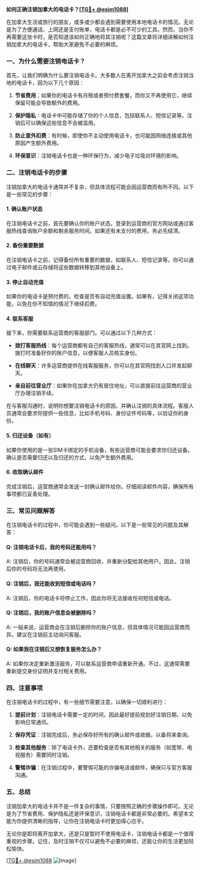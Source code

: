 **如何正确注销加拿大的电话卡？[[TG💪+ @esim1088](https://t.me/s/esim1088)]**

在加拿大生活或旅行的朋友，或多或少都会遇到需要使用本地电话卡的情况。无论是为了方便通话、上网还是支付账单，电话卡都是必不可少的工具。然而，当你不再需要这张卡时，是否知道该如何正确地将其注销呢？这篇文章将详细讲解如何注销加拿大的电话卡，帮助大家避免不必要的麻烦。

### 一、为什么需要注销电话卡？

首先，让我们明确为什么要注销电话卡。大多数人在离开加拿大之前会考虑注销当地的电话卡，因为以下几个原因：

1. **节省费用**：如果你的电话卡有月租或者预付费套餐，而你又不再使用它，继续保留可能会导致额外的费用。
   
2. **保护隐私**：电话卡中可能存储了你的个人信息，包括联系人、短信记录等。注销后可以确保这些信息不会被滥用。

3. **防止意外扣费**：有时候，即使你不主动使用电话卡，也可能因网络连接或其他原因产生额外费用。

4. **环保意识**：注销电话卡也是一种环保行为，减少电子垃圾对环境的影响。

### 二、注销电话卡的步骤

注销加拿大的电话卡通常并不复杂，但具体流程可能会因运营商而有所不同。以下是一些常见的步骤：

#### 1. 确认账户状态

在注销电话卡之前，首先要确认你的账户状态。登录到运营商的官方网站或通过客服热线查询账户余额和剩余服务时间。如果还有未支付的费用，务必先结清。

#### 2. 备份重要数据

在注销电话卡之前，记得备份所有重要的数据，如联系人、短信记录等。你可以通过电子邮件或云存储将这些数据转移到其他设备上。

#### 3. 停止自动充值

如果你的电话卡是预付费的，检查是否有自动充值设置。如果有，记得关闭这项功能，以免在你不知情的情况下继续扣费。

#### 4. 联系客服

接下来，你需要联系运营商的客服部门。可以通过以下几种方式：

- **拨打客服热线**：每个运营商都有自己的客服热线，通常可以在其官网上找到。拨打时准备好你的账户信息，以便客服人员核实身份。
  
- **在线聊天**：许多运营商提供在线客服服务，你可以在其官网找到入口并发起聊天。

- **亲自前往营业厅**：如果你在加拿大仍有居住地址，可以直接前往运营商的营业厅办理注销手续。

在与客服沟通时，说明你想要注销电话卡的原因，并确认注销的具体流程。客服人员通常会要求你提供一些信息，比如手机号码、身份证件号码等，以验证你的身份。

#### 5. 归还设备（如有）

如果你使用的是一张SIM卡绑定的手机设备，有些运营商可能会要求你归还设备。确认是否需要归还以及归还的方式，以免产生额外费用。

#### 6. 收取确认邮件

完成注销后，运营商通常会发送一封确认邮件给你。仔细阅读邮件内容，确保所有事项都已妥善处理。

### 三、常见问题解答

在注销电话卡的过程中，你可能会遇到一些疑问。以下是一些常见的问题及其解答：

#### Q: 注销电话卡后，我的号码还能用吗？
A: 注销后，你的号码通常会被运营商回收，并重新分配给其他用户。因此，注销后你的号码将无法再使用。

#### Q: 注销后，我还能收到短信或电话吗？
A: 注销后，你的电话卡将停止工作，因此你将无法接收任何短信或电话。

#### Q: 注销后，我的账户信息会被删除吗？
A: 一般来说，运营商会在注销后删除你的账户信息，但具体情况可能因运营商而异。建议在注销前主动询问客服。

#### Q: 如果我在注销后又想恢复服务怎么办？
A: 如果你决定重新激活服务，可以联系运营商申请重新开通。不过，这通常需要重新提交身份证明并支付相关费用。

### 四、注意事项

在注销电话卡的过程中，有一些细节需要注意，以确保一切顺利进行：

1. **提前计划**：注销电话卡需要一定的时间，因此最好提前规划好注销日期，以免影响日常通讯。

2. **保存凭证**：注销完成后，务必保存好所有的确认邮件或收据，以备将来查询。

3. **检查其他服务**：除了电话卡外，还要检查是否有其他相关的服务（如宽带、电视服务）需要同时注销。

4. **警惕诈骗**：在注销过程中，要警惕可能的诈骗电话或邮件，确保只与官方客服沟通。

### 五、总结

注销加拿大的电话卡并不是一件复杂的事情，只要按照正确的步骤操作即可。无论是为了节省费用、保护隐私还是环保意识，注销电话卡都是非常必要的。希望本文能为你提供清晰的指导，让你在注销电话卡时更加得心应手。

无论你是即将离开加拿大，还是只是暂时不使用电话卡，注销电话卡都是一个值得重视的步骤。记住，及时注销不仅可以避免不必要的麻烦，还能让你的生活更加轻松愉快。

[[TG💪+ @esim1088](https://t.me/s/esim1088) ![Image](https://i.postimg.cc/4NQfJmqS/Snipaste-2025-05-13-00-14-12.png)]